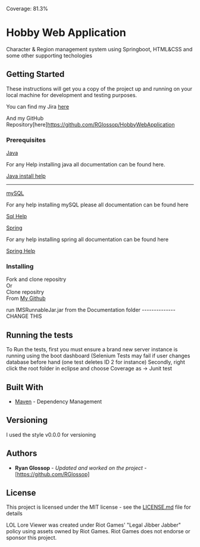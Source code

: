 Coverage: 81.3%
# Hobby Web Application

Character & Region management system using Springboot, HTML&CSS and some other supporting techologies

## Getting Started

These instructions will get you a copy of the project up and running on your local machine for development and testing purposes.

You can find my Jira [here](https://rg6.atlassian.net/jira/software/projects/LOL/boards/2)

And my GitHub Repository[here]https://github.com/RGlossop/HobbyWebApplication

### Prerequisites

[Java](https://www.java.com/en/download/)

For any Help installing java all documentation can be found here.

[Java install help](https://www.java.com/en/download/help/index_installing.html)

-------------------------------------  
[mySQL](https://dev.mysql.com/downloads/installer/)

For any help installing mySQL please all documentation can be found here

[Sql Help](https://dev.mysql.com/doc/mysql-installation-excerpt/5.7/en/)

[Spring](https://spring.io/tools)

For any help installing spring all documentation can be found here

[Spring Help](https://www.tutorialspoint.com/spring/spring_environment_setup.htm)
### Installing

Fork and clone repositry  
Or  
Clone repositry  
From [My Github](https://github.com/RGlossop/HobbyWebApplication)

run IMSRunnableJar.jar  from the Documentation folder -------------- CHANGE THIS


## Running the tests
To Run the tests, first you must ensure a brand new server instance is running using the boot dashboard (Selenium Tests may fail if user changes database before hand (one test deletes ID 2 for instance)
Secondly, right click the root folder in eclipse and choose Coverage as -> Junit test

## Built With

* [Maven](https://maven.apache.org/) - Dependency Management

## Versioning

I used the style v0.0.0 for versioning

## Authors
* **Ryan Glossop** - *Updated and worked on the project* - [https://github.com/RGlossop]

## License

This project is licensed under the MIT license - see the [LICENSE.md](LICENSE.md) file for details 

LOL Lore Viewer was created under Riot Games' "Legal Jibber Jabber" policy using assets owned by Riot Games.  Riot Games does not endorse or sponsor this project.




